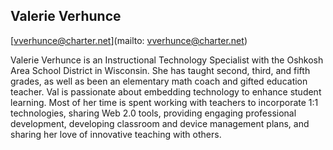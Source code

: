 ## Valerie Verhunce

[vverhunce@charter.net](mailto: vverhunce@charter.net)

Valerie Verhunce is an Instructional Technology Specialist with the Oshkosh Area School District in Wisconsin. She has taught second, third, and fifth grades, as well as been an elementary math coach and gifted education teacher. Val is passionate about embedding technology to enhance student learning. Most of her time is spent working with teachers to incorporate 1:1 technologies, sharing Web 2.0 tools, providing engaging professional development, developing classroom and device management plans, and sharing her love of innovative teaching with others.
